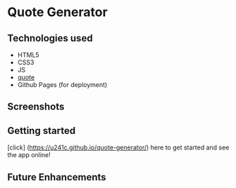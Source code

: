 # Quote Generator



## Technologies used
- HTML5
- CSS3
- JS
- [quote](https://u241c.github.io/quote-generator/)
- Github Pages (for deployment)

## Screenshots


## Getting started

[click] (https://u241c.github.io/quote-generator/) here to get started and see the app online! 

## Future Enhancements

